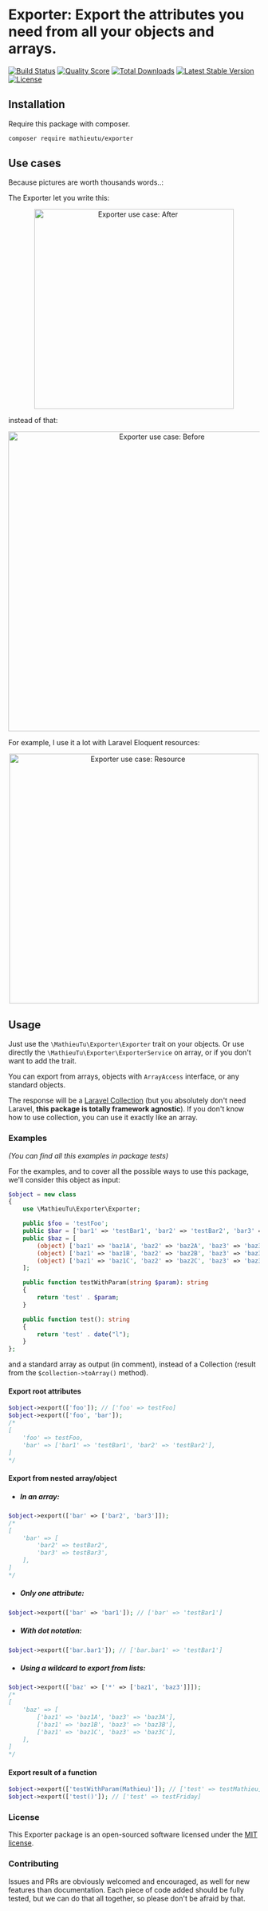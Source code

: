 # Exporter: Export the attributes you need from all your objects and arrays.

<a href="https://travis-ci.org/mathieutu/exporter"><img src="https://img.shields.io/travis/mathieutu/exporter/master.svg" alt="Build Status"></img></a> 
<a href="https://scrutinizer-ci.com/g/mathieutu/exporter"><img src="https://img.shields.io/scrutinizer/g/mathieutu/exporter.svg" alt="Quality Score"></img></a>
<a href="https://packagist.org/packages/mathieutu/exporter"><img src="https://poser.pugx.org/mathieutu/exporter/d/total.svg" alt="Total Downloads"></a>
<a href="https://packagist.org/packages/mathieutu/exporter"><img src="https://poser.pugx.org/mathieutu/exporter/v/stable.svg" alt="Latest Stable Version"></a>
<a href="https://packagist.org/packages/mathieutu/exporter"><img src="https://poser.pugx.org/mathieutu/exporter/license.svg" alt="License"></a>

## Installation

Require this package with composer.
```bash
composer require mathieutu/exporter
```

## Use cases

Because pictures are worth thousands words..:

The Exporter let you write this:

<p align="center">
    <a href="https://raw.githubusercontent.com/mathieutu/exporter/master/assets/after.png">
        <img height=400 src="https://raw.githubusercontent.com/mathieutu/exporter/master/assets/after.png" alt="Exporter use case: After">
    </a>
</p>

instead of that:

<p align="center">
    <a href="https://raw.githubusercontent.com/mathieutu/exporter/master/assets/before.png">
        <img height=600 src="https://raw.githubusercontent.com/mathieutu/exporter/master/assets/before.png" alt="Exporter use case: Before">
    </a> 
</p>

For example, I use it a lot with Laravel Eloquent resources:

<p align="center">
    <a href="https://raw.githubusercontent.com/mathieutu/exporter/master/assets/resource.png">
        <img height=500 src="https://raw.githubusercontent.com/mathieutu/exporter/master/assets/resource.png" alt="Exporter use case: Resource">
    </a>
</p>

## Usage

Just use the `\MathieuTu\Exporter\Exporter` trait on your objects. Or use directly the `\MathieuTu\Exporter\ExporterService` on array, or if you don't want to add the trait.

You can export from arrays, objects with `ArrayAccess` interface, or any standard objects.

The response will be a [Laravel Collection](https://laravel.com/docs/master/collections) (but you absolutely don't need Laravel, **this package is totally framework agnostic**). If you don't know how to use collection, you can use it exactly like an array.

### Examples
_(You can find all this examples in package tests)_

For the examples, and to cover all the possible ways to use this package, we'll consider this object as input:

```php
$object = new class
{
    use \MathieuTu\Exporter\Exporter;

    public $foo = 'testFoo';
    public $bar = ['bar1' => 'testBar1', 'bar2' => 'testBar2', 'bar3' => 'testBar3'];
    public $baz = [
        (object) ['baz1' => 'baz1A', 'baz2' => 'baz2A', 'baz3' => 'baz3A'],
        (object) ['baz1' => 'baz1B', 'baz2' => 'baz2B', 'baz3' => 'baz3B'],
        (object) ['baz1' => 'baz1C', 'baz2' => 'baz2C', 'baz3' => 'baz3C'],
    ];

    public function testWithParam(string $param): string
    {
        return 'test' . $param;
    }

    public function test(): string
    {
        return 'test' . date("l");
    }
};
```

and a standard array as output (in comment), instead of a Collection (result from the `$collection->toArray()` method).



#### Export root attributes

```php
$object->export(['foo']); // ['foo' => testFoo]
$object->export(['foo', 'bar']); 
/* 
[
    'foo' => testFoo,
    'bar' => ['bar1' => 'testBar1', 'bar2' => 'testBar2'],
]
*/
```



#### Export from nested array/object

- ##### In an array:

```php
$object->export(['bar' => ['bar2', 'bar3']]);
/* 
[
    'bar' => [
        'bar2' => testBar2',
        'bar3' => testBar3',
    ],
]
*/
```

- ##### Only one attribute:

```php
$object->export(['bar' => 'bar1']); // ['bar' => 'testBar1']
```

- ##### With dot notation:

```php
$object->export(['bar.bar1']); // ['bar.bar1' => 'testBar1']
```

- ##### Using a wildcard to export from lists:

```php
$object->export(['baz' => ['*' => ['baz1', 'baz3']]]); 
/* 
[
    'baz' => [
        ['baz1' => 'baz1A', 'baz3' => 'baz3A'],
        ['baz1' => 'baz1B', 'baz3' => 'baz3B'],
        ['baz1' => 'baz1C', 'baz3' => 'baz3C'],
    ],
]
*/        
```



#### Export result of a function

```php
$object->export(['testWithParam(Mathieu)']); // ['test' => testMathieu]
$object->export(['test()']); // ['test' => testFriday]
```



### License

This Exporter package is an open-sourced software licensed under the [MIT license](http://opensource.org/licenses/MIT).

### Contributing

Issues and PRs are obviously welcomed and encouraged, as well for new features than documentation.
Each piece of code added should be fully tested, but we can do that all together, so please don't be afraid by that. 


